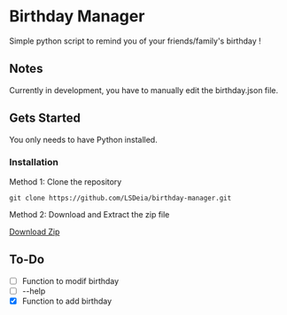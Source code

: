 # Birthday Manager

Simple python script to remind you of your friends/family's birthday !

## Notes

Currently in development, you have to manually edit the birthday.json file.

## Gets Started

You only needs to have Python installed.

### Installation

Method 1: Clone the repository

`git clone https://github.com/LSDeia/birthday-manager.git`

Method 2: Download and Extract the zip file

[Download Zip](https://github.com/LSDeia/birthday-manager/archive/refs/heads/main.zip)

## To-Do
- [ ] Function to modif birthday
- [ ] --help
- [X] Function to add birthday
